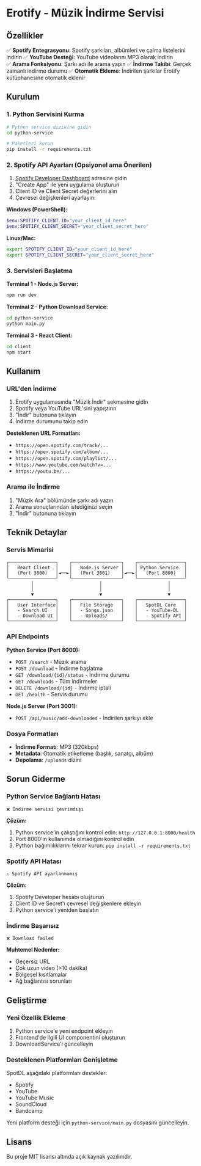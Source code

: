 # Erotify - Müzik İndirme Servisi

## Özellikler

✅ **Spotify Entegrasyonu**: Spotify şarkıları, albümleri ve çalma listelerini indirin
✅ **YouTube Desteği**: YouTube videolarını MP3 olarak indirin  
✅ **Arama Fonksiyonu**: Şarkı adı ile arama yapın
✅ **İndirme Takibi**: Gerçek zamanlı indirme durumu
✅ **Otomatik Ekleme**: İndirilen şarkılar Erotify kütüphanesine otomatik eklenir

## Kurulum

### 1. Python Servisini Kurma

```bash
# Python service dizinine gidin
cd python-service

# Paketleri kurun
pip install -r requirements.txt
```

### 2. Spotify API Ayarları (Opsiyonel ama Önerilen)

1. [Spotify Developer Dashboard](https://developer.spotify.com/dashboard) adresine gidin
2. "Create App" ile yeni uygulama oluşturun
3. Client ID ve Client Secret değerlerini alın
4. Çevresel değişkenleri ayarlayın:

**Windows (PowerShell):**
```powershell
$env:SPOTIFY_CLIENT_ID="your_client_id_here"
$env:SPOTIFY_CLIENT_SECRET="your_client_secret_here"
```

**Linux/Mac:**
```bash
export SPOTIFY_CLIENT_ID="your_client_id_here"
export SPOTIFY_CLIENT_SECRET="your_client_secret_here"
```

### 3. Servisleri Başlatma

**Terminal 1 - Node.js Server:**
```bash
npm run dev
```

**Terminal 2 - Python Download Service:**
```bash
cd python-service
python main.py
```

**Terminal 3 - React Client:**
```bash
cd client
npm start
```

## Kullanım

### URL'den İndirme

1. Erotify uygulamasında "Müzik İndir" sekmesine gidin
2. Spotify veya YouTube URL'sini yapıştırın
3. "İndir" butonuna tıklayın
4. İndirme durumunu takip edin

**Desteklenen URL Formatları:**
- `https://open.spotify.com/track/...`
- `https://open.spotify.com/album/...`
- `https://open.spotify.com/playlist/...`
- `https://www.youtube.com/watch?v=...`
- `https://youtu.be/...`

### Arama ile İndirme

1. "Müzik Ara" bölümünde şarkı adı yazın
2. Arama sonuçlarından istediğinizi seçin
3. "İndir" butonuna tıklayın

## Teknik Detaylar

### Servis Mimarisi

```
┌─────────────────┐    ┌──────────────────┐    ┌─────────────────┐
│   React Client  │    │   Node.js Server │    │ Python Service  │
│   (Port 3000)   │◄──►│   (Port 3001)    │◄──►│   (Port 8000)   │
└─────────────────┘    └──────────────────┘    └─────────────────┘
         │                        │                        │
         │                        │                        │
         ▼                        ▼                        ▼
┌─────────────────┐    ┌──────────────────┐    ┌─────────────────┐
│   User Interface│    │   File Storage   │    │   SpotDL Core   │
│   - Search UI   │    │   - Songs.json   │    │   - YouTube-DL  │
│   - Download UI │    │   - Uploads/     │    │   - Spotify API │
└─────────────────┘    └──────────────────┘    └─────────────────┘
```

### API Endpoints

**Python Service (Port 8000):**
- `POST /search` - Müzik arama
- `POST /download` - İndirme başlatma
- `GET /download/{id}/status` - İndirme durumu
- `GET /downloads` - Tüm indirmeler
- `DELETE /download/{id}` - İndirme iptali
- `GET /health` - Servis durumu

**Node.js Server (Port 3001):**
- `POST /api/music/add-downloaded` - İndirilen şarkıyı ekle

### Dosya Formatları

- **İndirme Formatı**: MP3 (320kbps)
- **Metadata**: Otomatik etiketleme (başlık, sanatçı, albüm)
- **Depolama**: `/uploads` dizini

## Sorun Giderme

### Python Service Bağlantı Hatası

```
❌ İndirme servisi çevrimdışı
```

**Çözüm:**
1. Python service'in çalıştığını kontrol edin: `http://127.0.0.1:8000/health`
2. Port 8000'in kullanımda olmadığını kontrol edin
3. Python bağımlılıklarını tekrar kurun: `pip install -r requirements.txt`

### Spotify API Hatası

```
⚠️ Spotify API ayarlanmamış
```

**Çözüm:**
1. Spotify Developer hesabı oluşturun
2. Client ID ve Secret'ı çevresel değişkenlere ekleyin
3. Python service'i yeniden başlatın

### İndirme Başarısız

```
❌ Download failed
```

**Muhtemel Nedenler:**
- Geçersiz URL
- Çok uzun video (>10 dakika)
- Bölgesel kısıtlamalar
- Ağ bağlantısı sorunları

## Geliştirme

### Yeni Özellik Ekleme

1. Python service'e yeni endpoint ekleyin
2. Frontend'de ilgili UI componentini oluşturun
3. DownloadService'i güncelleyin

### Desteklenen Platformları Genişletme

SpotDL aşağıdaki platformları destekler:
- Spotify
- YouTube
- YouTube Music
- SoundCloud
- Bandcamp

Yeni platform desteği için `python-service/main.py` dosyasını güncelleyin.

## Lisans

Bu proje MIT lisansı altında açık kaynak yazılımdır.
